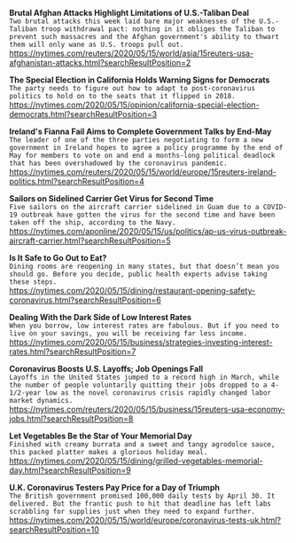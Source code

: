 **Brutal Afghan Attacks Highlight Limitations of U.S.-Taliban Deal**\
`Two brutal attacks this week laid bare major weaknesses of the U.S.-Taliban troop withdrawal pact: nothing in it obliges the Taliban to prevent such massacres and the Afghan government's ability to thwart them will only wane as U.S. troops pull out.`\
https://nytimes.com/reuters/2020/05/15/world/asia/15reuters-usa-afghanistan-attacks.html?searchResultPosition=2

**The Special Election in California Holds Warning Signs for Democrats**\
`The party needs to figure out how to adapt to post-coronavirus politics to hold on to the seats that it flipped in 2018.`\
https://nytimes.com/2020/05/15/opinion/california-special-election-democrats.html?searchResultPosition=3

**Ireland's Fianna Fail Aims to Complete Government Talks by End-May**\
`The leader of one of the three parties negotiating to form a new  government in Ireland hopes to agree a policy programme by the end of May for members to vote on and end a months-long political deadlock that has been overshadowed by the coronavirus pandemic.`\
https://nytimes.com/reuters/2020/05/15/world/europe/15reuters-ireland-politics.html?searchResultPosition=4

**Sailors on Sidelined Carrier Get Virus for Second Time**\
`Five sailors on the aircraft carrier sidelined in Guam due to a COVID-19 outbreak have gotten the virus for the second time and have been taken off the ship, according to the Navy.`\
https://nytimes.com/aponline/2020/05/15/us/politics/ap-us-virus-outbreak-aircraft-carrier.html?searchResultPosition=5

**Is It Safe to Go Out to Eat?**\
`Dining rooms are reopening in many states, but that doesn’t mean you should go. Before you decide, public health experts advise taking these steps.`\
https://nytimes.com/2020/05/15/dining/restaurant-opening-safety-coronavirus.html?searchResultPosition=6

**Dealing With the Dark Side of Low Interest Rates**\
`When you borrow, low interest rates are fabulous. But if you need to live on your savings, you will be receiving far less income.`\
https://nytimes.com/2020/05/15/business/strategies-investing-interest-rates.html?searchResultPosition=7

**Coronavirus Boosts U.S. Layoffs; Job Openings Fall**\
`Layoffs in the United States jumped to a record high in March, while the number of people voluntarily quitting their jobs dropped to a 4-1/2-year low as the novel coronavirus crisis rapidly changed labor market dynamics.`\
https://nytimes.com/reuters/2020/05/15/business/15reuters-usa-economy-jobs.html?searchResultPosition=8

**Let Vegetables Be the Star of Your Memorial Day**\
`Finished with creamy burrata and a sweet and tangy agrodolce sauce, this packed platter makes a glorious holiday meal.`\
https://nytimes.com/2020/05/15/dining/grilled-vegetables-memorial-day.html?searchResultPosition=9

**U.K. Coronavirus Testers Pay Price for a Day of Triumph**\
`The British government promised 100,000 daily tests by April 30. It delivered. But the frantic push to hit that deadline has left labs scrabbling for supplies just when they need to expand further.`\
https://nytimes.com/2020/05/15/world/europe/coronavirus-tests-uk.html?searchResultPosition=10


